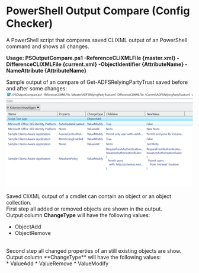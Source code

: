 # PowerShell Output Compare (Config Checker)
A PowerShell script that compares saved CLIXML output of an PowerShell command and shows all changes.

<b>Usage: PSOutputCompare.ps1 -ReferenceCLIXMLFile {master.xml} -DifferenceCLIXMLFile {current.xml} -ObjectIdentifier {AttributeName} -NameAttribute {AttributeName}</b><br/>

Sample output of an compare of Get-ADFSRelyingPartyTrust saved before and after some changes:<br/>
![GitHub Logo](./PSOutputCompare.png)

Saved CliXML output of a cmdlet can contain an object or an object collection.<br/>
First step all added or removed objects are shown in the output.<br/>
Output column **ChangeType** will have the following values:<br/>
* ObjectAdd
* ObjectRemove
<br/>
Second step all changed properties of an still existing objects are show.<br/>
Output column **ChangeType** will have the following values:<br/>
* ValueAdd
* ValueRemove
* ValueModify
